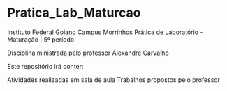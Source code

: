 # Pratica_Lab_Maturcao
Instituto Federal Goiano Campus Morrinhos
Prática de Laboratório - Maturação | 5ª período

Disciplina ministrada pelo professor Alexandre Carvalho

Este repositório irá conter: 

Atividades realizadas em sala de aula
Trabalhos propostos pelo professor
